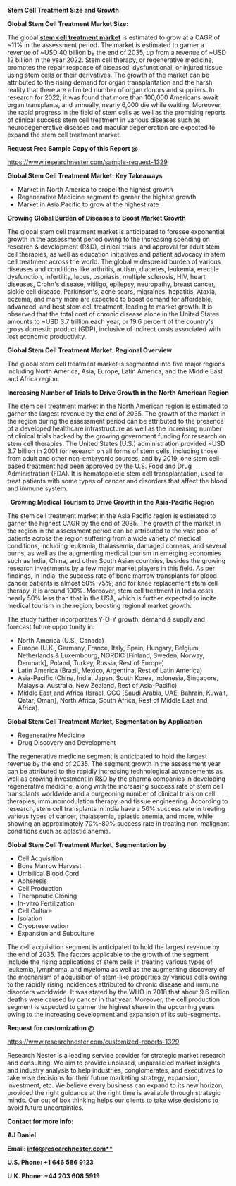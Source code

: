 ﻿**Stem Cell Treatment Size and Growth**

**Global Stem Cell Treatment Market Size:**

The global [**stem cell treatment market**](https://www.researchnester.com/reports/stem-cell-treatment-market/1329) is estimated to grow at a CAGR of ~11% in the assessment period. The market is estimated to garner a revenue of ~USD 40 billion by the end of 2035, up from a revenue of ~USD 12 billion in the year 2022. Stem cell therapy, or regenerative medicine, promotes the repair response of diseased, dysfunctional, or injured tissue using stem cells or their derivatives. The growth of the market can be attributed to the rising demand for organ transplantation and the harsh reality that there are a limited number of organ donors and suppliers. In research for 2022, it was found that more than 100,000 Americans await organ transplants, and annually, nearly 6,000 die while waiting. Moreover, the rapid progress in the field of stem cells as well as the promising reports of clinical success stem cell treatment in various diseases such as neurodegenerative diseases and macular degeneration are expected to expand the stem cell treatment market.

**Request Free Sample Copy of this Report @** 

<https://www.researchnester.com/sample-request-1329> 

**Global Stem Cell Treatment Market: Key Takeaways** 

- Market in North America to propel the highest growth
- Regenerative Medicine segment to garner the highest growth
- Market in Asia Pacific to grow at the highest rate 

**Growing Global Burden of Diseases to Boost Market Growth**

The global stem cell treatment market is anticipated to foresee exponential growth in the assessment period owing to the increasing spending on research & development (R&D), clinical trials, and approval for adult stem cell therapies, as well as education initiatives and patient advocacy in stem cell treatment across the world. The global widespread burden of various diseases and conditions like arthritis, autism, diabetes, leukemia, erectile dysfunction, infertility, lupus, psoriasis, multiple sclerosis, HIV, heart diseases, Crohn's disease, vitiligo, epilepsy, neuropathy, breast cancer, sickle cell disease, Parkinson's, acne scars, migraines, hepatitis, Ataxia, eczema, and many more are expected to boost demand for affordable, advanced, and best stem cell treatment, leading to market growth. It is observed that the total cost of chronic disease alone in the United States amounts to ~USD 3.7 trillion each year, or 19.6 percent of the country's gross domestic product (GDP), inclusive of indirect costs associated with lost economic productivity.

**Global Stem Cell Treatment Market: Regional Overview**

The global stem cell treatment market is segmented into five major regions including North America, Asia, Europe, Latin America, and the Middle East and Africa region. 

**Increasing Number of Trials to Drive Growth in the North American Region**

The stem cell treatment market in the North American region is estimated to garner the largest revenue by the end of 2035. The growth of the market in the region during the assessment period can be attributed to the presence of a developed healthcare infrastructure as well as the increasing number of clinical trials backed by the growing government funding for research on stem cell therapies. The United States (U.S.) administration provided ~USD 3.7 billion in 2001 for research on all forms of stem cells, including those from adult and other non-embryonic sources, and by 2019, one stem cell-based treatment had been approved by the U.S. Food and Drug Administration (FDA). It is hematopoietic stem cell transplantation, used to treat patients with some types of cancer and disorders that affect the blood and immune system.

` `**Growing Medical Tourism to Drive Growth in the Asia-Pacific Region**

The stem cell treatment market in the Asia Pacific region is estimated to garner the highest CAGR by the end of 2035. The growth of the market in the region in the assessment period can be attributed to the vast pool of patients across the region suffering from a wide variety of medical conditions, including leukemia, thalassemia, damaged corneas, and several burns, as well as the augmenting medical tourism in emerging economies such as India, China, and other South Asian countries, besides the growing research investments by a few major market players in this field. As per findings, in India, the success rate of bone marrow transplants for blood cancer patients is almost 50%–75%, and for knee replacement stem cell therapy, it is around 100%. Moreover, stem cell treatment in India costs nearly 50% less than that in the USA, which is further expected to incite medical tourism in the region, boosting regional market growth.

The study further incorporates Y-O-Y growth, demand & supply and forecast future opportunity in:  

- North America (U.S., Canada)  
- Europe (U.K., Germany, France, Italy, Spain, Hungary, Belgium, Netherlands & Luxembourg, NORDIC [Finland, Sweden, Norway, Denmark], Poland, Turkey, Russia, Rest of Europe)  
- Latin America (Brazil, Mexico, Argentina, Rest of Latin America)  
- Asia-Pacific (China, India, Japan, South Korea, Indonesia, Singapore, Malaysia, Australia, New Zealand, Rest of Asia-Pacific)  
- Middle East and Africa (Israel, GCC [Saudi Arabia, UAE, Bahrain, Kuwait, Qatar, Oman], North Africa, South Africa, Rest of Middle East and Africa). 

**Global Stem Cell Treatment Market, Segmentation by Application**

- <a name="_hlk128742803"></a>Regenerative Medicine
- Drug Discovery and Development

The regenerative medicine segment is anticipated to hold the largest revenue by the end of 2035. The segment growth in the assessment year can be attributed to the rapidly increasing technological advancements as well as growing investment in R&D by the pharma companies in developing regenerative medicine, along with the increasing success rate of stem cell transplants worldwide and a burgeoning number of clinical trials on cell therapies, immunomodulation therapy, and tissue engineering. According to research, stem cell transplants in India have a 50% success rate in treating various types of cancer, thalassemia, aplastic anemia, and more, while showing an approximately 70%–80% success rate in treating non-malignant conditions such as aplastic anemia.

**Global Stem Cell Treatment Market, Segmentation by** 

- Cell Acquisition
- Bone Marrow Harvest
- Umbilical Blood Cord
- Apheresis
- Cell Production
- Therapeutic Cloning
- In-vitro Fertilization
- Cell Culture
- Isolation
- Cryopreservation
- Expansion and Subculture

The cell acquisition segment is anticipated to hold the largest revenue by the end of 2035. The factors applicable to the growth of the segment include the rising applications of stem cells in treating various types of leukemia, lymphoma, and myeloma as well as the augmenting discovery of the mechanism of acquisition of stem-like properties by various cells owing to the rapidly rising incidences attributed to chronic disease and immune disorders worldwide. It was stated by the WHO in 2018 that about 9.6 million deaths were caused by cancer in that year. Moreover, the cell production segment is expected to garner the highest share in the upcoming years owing to the increasing development and expansion of its sub-segments.

**Request for customization @** 

<https://www.researchnester.com/customized-reports-1329> 

Research Nester is a leading service provider for strategic market research and consulting. We aim to provide unbiased, unparalleled market insights and industry analysis to help industries, conglomerates, and executives to take wise decisions for their future marketing strategy, expansion, investment, etc. We believe every business can expand to its new horizon, provided the right guidance at the right time is available through strategic minds. Our out of box thinking helps our clients to take wise decisions to avoid future uncertainties.

**Contact for more Info:**

**AJ Daniel**

**Email: [info@researchnester.com**](mailto:info@researchnester.com)**

**U.S. Phone: +1 646 586 9123** 

**U.K. Phone: +44 203 608 5919**
